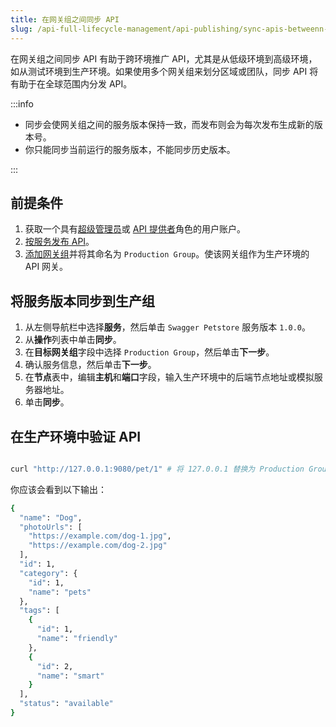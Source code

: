 ```yaml
---
title: 在网关组之间同步 API
slug: /api-full-lifecycle-management/api-publishing/sync-apis-betweenn-gateway-groups
---
```


在网关组之间同步 API 有助于跨环境推广 API，尤其是从低级环境到高级环境，如从测试环境到生产环境。如果使用多个网关组来划分区域或团队，同步 API 将有助于在全球范围内分发 API。

:::info

- 同步会使网关组之间的服务版本保持一致，而发布则会为每次发布生成新的版本号。
- 你只能同步当前运行的服务版本，不能同步历史版本。

:::

## 前提条件

1. 获取一个具有[超级管理员](../../administration/role-based-access-control.md#超级管理员)或 [API 提供者](../../administration/role-based-access-control.md#API提供者)角色的用户账户。
2. [按服务发布 API](../api-full-lifecycle-management/api-publishing/publish-apis-by-service)。
3. [添加网关组](.../api-runtime/add-gateway-groups)并将其命名为 `Production Group`。使该网关组作为生产环境的 API 网关。

## 将服务版本同步到生产组

1. 从左侧导航栏中选择**服务**，然后单击 `Swagger Petstore` 服务版本 `1.0.0`。
2. 从**操作**列表中单击**同步**。
3. 在**目标网关组**字段中选择 `Production Group`，然后单击**下一步**。
4. 确认服务信息，然后单击**下一步**。
5. 在**节点**表中，编辑**主机**和**端口**字段，输入生产环境中的后端节点地址或模拟服务器地址。
6. 单击**同步**。

## 在生产环境中验证 API

```bash

curl "http://127.0.0.1:9080/pet/1" # 将 127.0.0.1 替换为 Production Group 的地址。

```

你应该会看到以下输出：

```bash
{
  "name": "Dog",
  "photoUrls": [
    "https://example.com/dog-1.jpg",
    "https://example.com/dog-2.jpg"
  ],
  "id": 1,
  "category": {
    "id": 1,
    "name": "pets"
  },
  "tags": [
    {
      "id": 1,
      "name": "friendly"
    },
    {
      "id": 2,
      "name": "smart"
    }
  ],
  "status": "available"
}
```